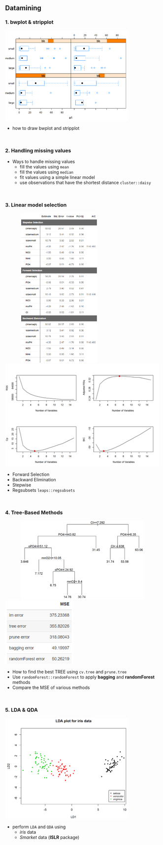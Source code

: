 ## Datamining

### 1. bwplot & stripplot
<p>
    <img src="png/stripplot.PNG" width="400" />
</p>  

* how to draw bwplot and stripplot 
</br>
    
### 2. Handling missing values
* Ways to handle missing values
    + fill the values using `mean`
    + fill the values using `median`
    + fit values using a simple linear model
    + use observations that have the shortest distance `cluster::daisy`  
</br>

### 3. Linear model selection
<img src="png/model.PNG" width="250" hspace="50"/> <img src="png/linear_model_selection.png" width="500"/>  

* Forward Selection
* Backward Elimination
* Stepwise
* Regsubsets  `leaps::regsubsets`  
</br>

### 4. Tree-Based Methods
<img src="png/tree.PNG" width="400" hspace="50"/> <img src="png/tree2.PNG" width="220">

* How to find the best TREE using `cv.tree` and `prune.tree`
* Use `randomForest::randomForest` to apply **bagging** and **randomForest** methods
* Compare the MSE of various methods
</br>

### 5. LDA & QDA
<p>
    <img src="png/lda.PNG" width="400" />
</p>  

* perform `LDA` and `QDA` using
    + *iris* data
    + *Smarket* data (**ISLR** package)
    
